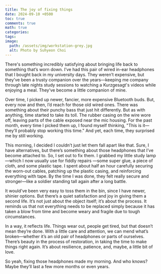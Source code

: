 ```yaml
---
title: The joy of fixing things
date: 2024-09-10 +0500
toc: true
comments: true
math: true
categories: 
tags: 
image:
  path: /assets/img/workstation-grey.jpg
  alt: Photo by Suhyeon Choi
---
```


There's something incredibly satisfying about bringing life back to something
that’s worn down. I’ve had this pair of wired in-ear headphones that I bought
back in my university days. They weren’t expensive, but they’ve been a trusty companion over the years—keeping me company through late nights study sessions to watching a Kurzgesagt's videos while enjoying a meal. They’ve become a little companion of mine.

Over time, I picked up newer, fancier, more expensive Bluetooth buds. But, every now and then, I’d reach for those old wired ones. There was something about their punchy bass that just hit differently. But as with anything, time started to take its toll. The rubber casing on the wire wore off, leaving parts of the cable exposed near the mic housing. For the past month, every time I picked them up, I found myself thinking, "This is it—they’ll probably stop working this time." And yet, each time, they surprised me by still working.

This morning, I decided I couldn’t just let them fall apart like that. Sure, I have alternatives, but there’s something about those headphones that I’ve become attached to. So, I set out to fix them. I grabbed my little study lamp—which I now usually use for fiddly repairs —some super glue, a piece of cloth, and some plastic tape. I spent about half an hour carefully securing the worn-out cables, patching up the plastic casing, and reinforcing everything with tape. By the time I was done, they felt really secure and stronger—like a soldier standing tall again after a long battle.


It would’ve been very easy to toss them in the bin, since I have newer, shinier options. But there’s a quiet satisfaction and joy in giving them a second life. It’s not just about the object itself; it’s about the process. It reminds us that not everything needs to be replaced simply because it has taken a blow from time and become weary and fragile due to tough circumstances.

In a way, it reflects life. Things wear out, people get tired, but that doesn’t
mean they’re done. With a little care and attention, we can mend what’s
broken—whether it’s an old pair of headphones or parts of ourselves. There’s
beauty in the process of restoration, in taking the time to make things right
again. It’s about resilience, patience, and, maybe, a little bit of love.



So yeah, fixing those headphones made my morning. And who knows? Maybe they’ll last a few more months or even years. 
